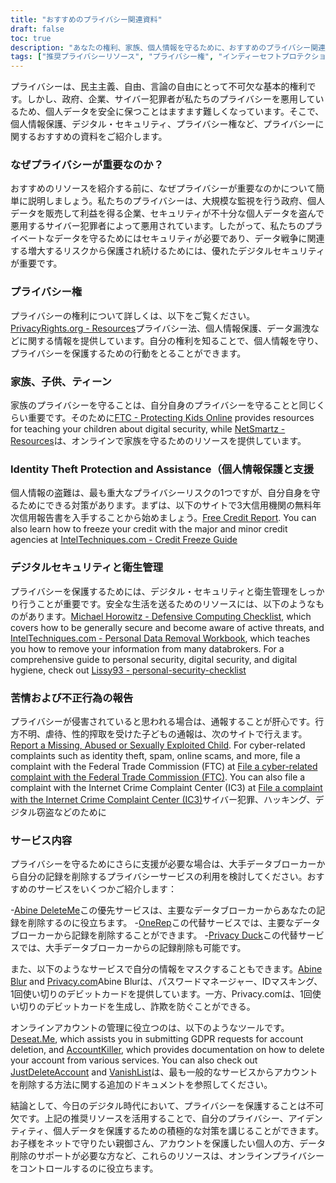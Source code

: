 ```yaml
---
title: "おすすめのプライバシー関連資料"
draft: false
toc: true
description: "あなたの権利、家族、個人情報を守るために、おすすめのプライバシー関連資料を入手しましょう。プライバシー権、個人情報保護、デジタルセキュリティについて専門家から学ぶ。おすすめのプライバシーサービス、情報のマスキング、アカウント管理ツールのガイドに従って、サイバー犯罪や大規模な監視から保護され続けましょう。SimeonOnSecurityの推奨プライバシーリソースで、個人データを管理し、保護しましょう。"
tags: ["推奨プライバシーリソース", "プライバシー権", "インディーセフトプロテクション", "デジタルセキュリティ", "サイバー犯罪者", "大衆監視", "個人データ", "SimeonOnSecurity（シメオンセキュリティ", "ファミリー", "こどもたち", "ティーンズ", "デジタルセキュリティハイジーン", "信用情報", "クレジットフリーズ", "ディフェンシブ・コンピューティング・チェックリスト", "パーソナルデータ削除", "よわねをはく", "ふせいにん", "プライバシーサービス", "マスキング情報", "アカウント管理", "GDPRに関するお願い", "アカウント削除"]
---
```


プライバシーは、民主主義、自由、言論の自由にとって不可欠な基本的権利です。しかし、政府、企業、サイバー犯罪者が私たちのプライバシーを悪用しているため、個人データを安全に保つことはますます難しくなっています。そこで、個人情報保護、デジタル・セキュリティ、プライバシー権など、プライバシーに関するおすすめの資料をご紹介します。

### なぜプライバシーが重要なのか？

おすすめのリソースを紹介する前に、なぜプライバシーが重要なのかについて簡単に説明しましょう。私たちのプライバシーは、大規模な監視を行う政府、個人データを販売して利益を得る企業、セキュリティが不十分な個人データを盗んで悪用するサイバー犯罪者によって悪用されています。したがって、私たちのプライベートなデータを守るためにはセキュリティが必要であり、データ戦争に関連する増大するリスクから保護され続けるためには、優れたデジタルセキュリティが重要です。

### プライバシー権

プライバシーの権利について詳しくは、以下をご覧ください。[PrivacyRights.org - Resources](https://privacyrights.org/resources)プライバシー法、個人情報保護、データ漏洩などに関する情報を提供しています。自分の権利を知ることで、個人情報を守り、プライバシーを保護するための行動をとることができます。

### 家族、子供、ティーン

家族のプライバシーを守ることは、自分自身のプライバシーを守ることと同じくらい重要です。そのために[FTC - Protecting Kids Online](https://www.consumer.ftc.gov/topics/protecting-kids-online) provides resources for teaching your children about digital security, while [NetSmartz - Resources](https://www.missingkids.org/netsmartz/resources)は、オンラインで家族を守るためのリソースを提供しています。

### Identity Theft Protection and Assistance（個人情報保護と支援

個人情報の盗難は、最も重大なプライバシーリスクの1つですが、自分自身を守るためにできる対策があります。まずは、以下のサイトで3大信用機関の無料年次信用報告書を入手することから始めましょう。[Free Credit Report](https://www.annualcreditreport.com/index.action). You can also learn how to freeze your credit with the major and minor credit agencies at [IntelTechniques.com - Credit Freeze Guide](https://inteltechniques.com/data/workbook.pdf)

### デジタルセキュリティと衛生管理

プライバシーを保護するためには、デジタル・セキュリティと衛生管理をしっかり行うことが重要です。安全な生活を送るためのリソースには、以下のようなものがあります。[Michael Horowitz - Defensive Computing Checklist](https://defensivecomputingchecklist.com/), which covers how to be generally secure and become aware of active threats, and [IntelTechniques.com - Personal Data Removal Workbook](https://inteltechniques.com/data/workbook.pdf), which teaches you how to remove your information from many databrokers. For a comprehensive guide to personal security, digital security, and digital hygiene, check out [Lissy93 - personal-security-checklist](https://github.com/Lissy93/personal-security-checklist)

### 苦情および不正行為の報告

プライバシーが侵害されていると思われる場合は、通報することが肝心です。行方不明、虐待、性的搾取を受けた子どもの通報は、次のサイトで行えます。[Report a Missing, Abused or Sexually Exploited Child](http://www.missingkids.com/Report). For cyber-related complaints such as identity theft, spam, online scams, and more, file a complaint with the Federal Trade Commission (FTC) at [File a cyber-related complaint with the Federal Trade Commission (FTC)](https://www.ftccomplaintassistant.gov/#&panel1-1). You can also file a complaint with the Internet Crime Complaint Center (IC3) at [File a complaint with the Internet Crime Complaint Center (IC3)](https://complaint.ic3.gov/default.aspx?)サイバー犯罪、ハッキング、デジタル窃盗などのために

### サービス内容

プライバシーを守るためにさらに支援が必要な場合は、大手データブローカーから自分の記録を削除するプライバシーサービスの利用を検討してください。おすすめのサービスをいくつかご紹介します：

-[Abine DeleteMe](https://joindeleteme.com/refer?coupon=RFR-40867-7DWHR4)この優先サービスは、主要なデータブローカーからあなたの記録を削除するのに役立ちます。
-[OneRep](https://onerep.com)この代替サービスでは、主要なデータブローカーから記録を削除することができます。
-[Privacy Duck](https://www.privacyduck.com/)この代替サービスでは、大手データブローカーからの記録削除も可能です。

また、以下のようなサービスで自分の情報をマスクすることもできます。[Abine Blur](https://dnt.abine.com/#/ref_register/pC8ZbvQtt) and [Privacy.com](https://privacy.com/join/SU86Y)Abine Blurは、パスワードマネージャー、IDマスキング、1回使い切りのデビットカードを提供しています。一方、Privacy.comは、1回使い切りのデビットカードを生成し、詐欺を防ぐことができる。

オンラインアカウントの管理に役立つのは、以下のようなツールです。[Deseat.Me](https://app.deseat.me), which assists you in submitting GDPR requests for account deletion, and [AccountKiller](https://www.accountkiller.com/en), which provides documentation on how to delete your account from various services. You can also check out [JustDeleteAccount](https://www.justdeleteaccount.com/) and [VanishList](https://vanishlist.ml/)は、最も一般的なサービスからアカウントを削除する方法に関する追加のドキュメントを参照してください。

結論として、今日のデジタル時代において、プライバシーを保護することは不可欠です。上記の推奨リソースを活用することで、自分のプライバシー、アイデンティティ、個人データを保護するための積極的な対策を講じることができます。お子様をネットで守りたい親御さん、アカウントを保護したい個人の方、データ削除のサポートが必要な方など、これらのリソースは、オンラインプライバシーをコントロールするのに役立ちます。

